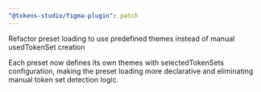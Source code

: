 ```yaml
---
"@tokens-studio/figma-plugin": patch
---
```


Refactor preset loading to use predefined themes instead of manual usedTokenSet creation

Each preset now defines its own themes with selectedTokenSets configuration, making the preset loading more declarative and eliminating manual token set detection logic.